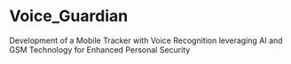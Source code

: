 # Voice_Guardian
Development of a Mobile Tracker with Voice Recognition leveraging AI and GSM Technology for Enhanced Personal Security
